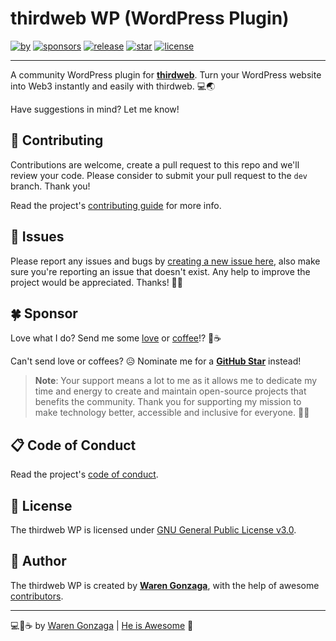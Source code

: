 # thirdweb WP (WordPress Plugin)

[![by](https://img.shields.io/badge/by-Waren%20Gonzaga-blue.svg?labelColor=181717&style=flat-square)](https://github.com/warengonzaga) [![sponsors](https://img.shields.io/badge/sponsor-%E2%9D%A4-%23db61a2.svg?&logo=github&logoColor=white&labelColor=181717&style=flat-square)](https://github.com/sponsors/warengonzaga) [![release](https://img.shields.io/github/release/warengonzaga/thirdweb-wp.svg?logo=github&labelColor=181717&color=green&style=flat-square)](https://github.com/warengonzaga/thirdweb-wp/releases) [![star](https://img.shields.io/github/stars/warengonzaga/thirdweb-wp.svg?&logo=github&labelColor=181717&color=yellow&style=flat-square)](https://github.com/warengonzaga/thirdweb-wp/stargazers) [![license](https://img.shields.io/github/license/warengonzaga/thirdweb-wp.svg?&logo=github&labelColor=181717&style=flat-square)](https://github.com/warengonzaga/thirdweb-wp/blob/main/license)

---

A community WordPress plugin for **[thirdweb](https://thirdweb.com)**. Turn your WordPress website into Web3 instantly and easily with thirdweb. 💻🌏

Have suggestions in mind? Let me know!

## 🎯 Contributing

Contributions are welcome, create a pull request to this repo and we'll review your code. Please consider to submit your pull request to the `dev` branch. Thank you!

Read the project's [contributing guide](./contributing.md) for more info.

## 🐛 Issues

Please report any issues and bugs by [creating a new issue here](https://github.com/warengonzaga/thirdweb-wp/issues/new), also make sure you're reporting an issue that doesn't exist. Any help to improve the project would be appreciated. Thanks! 🙏✨

## 🍀 Sponsor

Love what I do? Send me some [love](https://github.com/sponsors/warengonzaga) or [coffee](https://buymeacoff.ee/warengonzaga)!? 💖☕

Can't send love or coffees? 😥 Nominate me for a **[GitHub Star](https://stars.github.com/nominate)** instead!

> **Note**: Your support means a lot to me as it allows me to dedicate my time and energy to create and maintain open-source projects that benefits the community. Thank you for supporting my mission to make technology better, accessible and inclusive for everyone. 🙏😇

## 📋 Code of Conduct

Read the project's [code of conduct](./code_of_conduct.md).

## 📃 License

The thirdweb WP is licensed under [GNU General Public License v3.0](https://opensource.org/licenses/GPL-3.0).

## 📝 Author

The thirdweb WP is created by **[Waren Gonzaga](https://github.com/warengonzaga)**, with the help of awesome [contributors](https://github.com/warengonzaga/thirdweb-wp/graphs/contributors).

---

💻💖☕ by [Waren Gonzaga](https://warengonzaga.com) | [He is Awesome](https://www.youtube.com/watch?v=HHrxS4diLew&t=44s) 🙏
